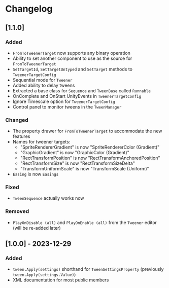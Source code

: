 ﻿# Changelog

## [1.1.0]

### Added

- `FromToTweenerTarget` now supports any binary operation
- Ability to set another component to use as the source for `FromToTweenerTarget`
- `SetTargetId`, `SetTargetUntyped` and `SetTarget` methods to `TweenerTargetConfig`
- Sequential mode for `Tweener`
- Added ability to delay tweens
- Extracted a base class for `Sequence` and `TweenBase` called `Runnable`
- OnComplete and OnStart UnityEvents in `TweenerTargetConfig`
- Ignore Timescale option for `TweenerTargetConfig`
- Control panel to monitor tweens in the `TweenManager`

### Changed

- The property drawer for `FromToTweenerTarget` to accommodate the new features
- Names for tweener targets:
    - "SpriteRendererGradient" is now "SpriteRendererColor (Gradient)"
    - "GraphicGradient" is now "GraphicColor (Gradient)"
    - "RectTransformPosition" is now "RectTransformAnchoredPosition"
    - "RectTransformSize" is now "RectTransformSizeDelta"
    - "TransformUniformScale" is now "TransformScale (Uniform)"
- `Easing` is now `Easings`

### Fixed

- `TweenSequence` actually works now

### Removed

- `PlayOnDisable (all)` and `PlayOnEnable (all)` from the `Tweener` editor (will be re-added later)

## [1.0.0] - 2023-12-29

### Added

- `tween.Apply(settings)` shorthand for `TweenSettingsProperty` (previously `tween.Apply(settings.Value)`)
- XML documentation for most public members